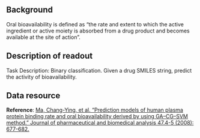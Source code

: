 ## Background
Oral bioavailability is defined as “the rate and extent to which the active ingredient or active moiety is absorbed from a drug product and becomes available at the site of action”.

## Description of readout
Task Description: Binary classification. Given a drug SMILES string, predict the activity of bioavailability.


## Data resource
**Reference**: [Ma, Chang-Ying, et al. “Prediction models of human plasma protein binding rate and oral bioavailability derived by using GA–CG–SVM method.” Journal of pharmaceutical and biomedical analysis 47.4-5 (2008): 677-682.](https://doi.org/10.1016/j.jpba.2008.03.023)
